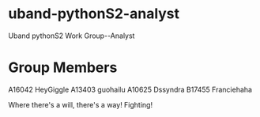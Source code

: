 # uband-pythonS2-analyst
Uband pythonS2 Work Group--Analyst

# Group Members
A16042 HeyGiggle
A13403 guohailu
A10625 Dssyndra
B17455 Franciehaha

Where there's a will, there's a way!
Fighting!



